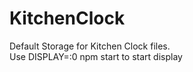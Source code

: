 # KitchenClock

Default Storage for Kitchen Clock files.  
Use DISPLAY=:0 npm start to start display
